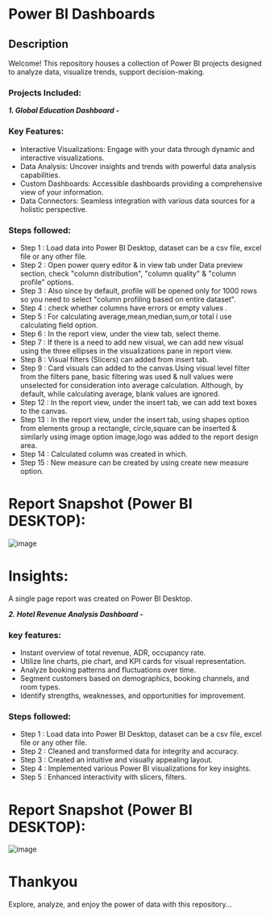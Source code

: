 # Power BI Dashboards
## Description
Welcome! This repository houses a collection of Power BI projects designed to analyze data, visualize trends, support decision-making.
### Projects Included:

***1. Global Education Dashboard -***

### Key Features:

* Interactive Visualizations: Engage with your data through dynamic and interactive visualizations.
* Data Analysis: Uncover insights and trends with powerful data analysis capabilities.
* Custom Dashboards: Accessible dashboards providing a comprehensive view of your information.
* Data Connectors: Seamless integration with various data sources for a holistic perspective.
### Steps followed:

- Step 1 : Load data into Power BI Desktop, dataset can be a csv file, excel file or any other file.
- Step 2 : Open power query editor & in view tab under Data preview section, check "column distribution", "column quality" & "column profile" options.
- Step 3 : Also since by default, profile will be opened only for 1000 rows so you need to select "column profiling based on entire dataset".
- Step 4 : check whether columns have errors or empty values .
- Step 5 : For calculating average,mean,median,sum,or total i use calculating field option.
- Step 6 : In the report view, under the view tab, select theme.
- Step 7 :  If there is a need to add new visual, we can add new visual using the three ellipses in the visualizations pane in report view. 
- Step 8 : Visual filters (Slicers) can added from insert tab.
- Step 9 : Card visuals can added to the canvas.Using visual level filter from the filters pane, basic filtering was used & null values were unselected for consideration into average calculation.
Although, by default, while calculating average, blank values are ignored.
- Step 12 : In the report view, under the insert tab, we can add text boxes to the canvas. 
- Step 13 : In the report view, under the insert tab, using shapes option from elements group a rectangle, circle,square can be inserted & similarly using image option image,logo was added to the report design area. 
- Step 14 : Calculated column was created in which.
- Step 15 : New measure can be created by using create new measure option.        
 # Report Snapshot (Power BI DESKTOP):
![image](https://github.com/Radhika190/Power-BI-Dashboards/assets/128241822/74e57f0e-5404-49f7-b166-ab0c1b207b5b)



# Insights:

A single page report was created on Power BI Desktop.

***2. Hotel Revenue Analysis Dashboard -***

### key features:
* Instant overview of total revenue, ADR, occupancy rate.
* Utilize line charts, pie chart, and KPI cards for visual representation.
* Analyze booking patterns and fluctuations over time.
* Segment customers based on demographics, booking channels, and room types.
* Identify strengths, weaknesses, and opportunities for improvement.

### Steps followed:
- Step 1 : Load data into Power BI Desktop, dataset can be a csv file, excel file or any other file.
- Step 2 : Cleaned and transformed data for integrity and accuracy.
- Step 3 : Created an intuitive and visually appealing layout.
- Step 4 : Implemented various Power BI visualizations for key insights.
- Step 5 : Enhanced interactivity with slicers, filters.

# Report Snapshot (Power BI DESKTOP):
![image](https://github.com/Radhika190/Power-BI-Dashboards/assets/128241822/8f2a6383-e6bf-4831-8be5-9544fb464f4b)


# Thankyou
Explore, analyze, and enjoy the power of data with this repository...
